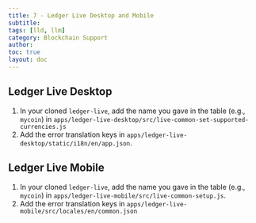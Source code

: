 ```yaml
---
title: 7 - Ledger Live Desktop and Mobile
subtitle:
tags: [lld, llm]
category: Blockchain Support
author:
toc: true
layout: doc
---
```


## Ledger Live Desktop

1. In your cloned `ledger-live`, add the name you gave in the table (e.g., `mycoin`) in `apps/ledger-live-desktop/src/live-common-set-supported-currencies.js` 
2. Add the error translation keys in `apps/ledger-live-desktop/static/i18n/en/app.json`.

## Ledger Live Mobile

1. In your cloned `ledger-live`, add the name you gave in the table (e.g., `mycoin`) in `apps/ledger-live-mobile/src/live-common-setup.js`.
2. Add the error translation keys in  `apps/ledger-live-mobile/src/locales/en/common.json`
